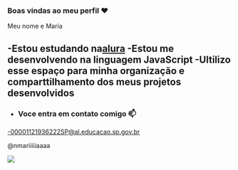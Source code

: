 ### Boas vindas ao meu perfil ❤

Meu nome e Maria

-Estou estudando na[alura](https://www.alura.com.br)
-Estou me desenvolvendo na linguagem JavaScript
-Ultilizo esse espaço para minha organização e comparttilhamento dos meus projetos desenvolvidos
-
- ### Voce entra em contato comigo 📫

-00001121936222SP@al.educacao.sp.gov.br

@nmariiiiiaaaa


![](https://media1.tenor.com/m/EnRojaH2AH4AAAAC/confused-meme.gif)
